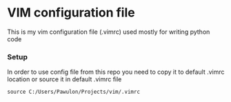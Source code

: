 # VIM configuration file

This is my vim configuration file (.vimrc) used mostly for writing python code

### Setup

In order to use config file from this repo you need to copy it to default .vimrc location or source it in default .vimrc file

```
source C:/Users/Pawulon/Projects/vim/.vimrc
```
